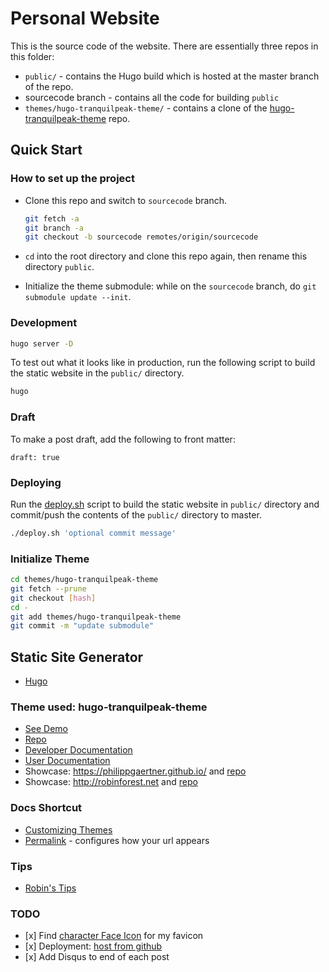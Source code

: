 # Personal Website

This is the source code of the website. There are essentially three repos in this folder:

* `public/` - contains the Hugo build which is hosted at the master branch of the repo.
* sourcecode branch - contains all the code for building `public`
* `themes/hugo-tranquilpeak-theme/` - contains a clone of the [hugo-tranquilpeak-theme](https://github.com/kakawait/hugo-tranquilpeak-theme) repo.

## Quick Start

### How to set up the project

* Clone this repo and switch to `sourcecode` branch.

  ```bash
  git fetch -a
  git branch -a
  git checkout -b sourcecode remotes/origin/sourcecode
  ```

* `cd` into the root directory and clone this repo again, then rename this directory `public`.

* Initialize the theme submodule: while on the `sourcecode` branch, do `git submodule update --init`.

### Development

```bash
hugo server -D
```

To test out what it looks like in production, run the following script to build the static website in the `public/` directory.

```bash
hugo
```

### Draft

To make a post draft, add the following to front matter:

```
draft: true
```

### Deploying

Run the [deploy.sh](/deploy.sh) script to build the static website in `public/` directory and commit/push the contents of the `public/` directory to master.

```bash
./deploy.sh 'optional commit message'
```

### Initialize Theme

```bash
cd themes/hugo-tranquilpeak-theme
git fetch --prune
git checkout [hash]
cd -
git add themes/hugo-tranquilpeak-theme
git commit -m "update submodule"
```

## Static Site Generator

* [Hugo](https://gohugo.io/getting-started/quick-start/)

### Theme used: hugo-tranquilpeak-theme

* [See Demo](https://themes.gohugo.io/theme/hugo-tranquilpeak-theme/)
* [Repo](https://github.com/kakawait/hugo-tranquilpeak-theme)
* [Developer Documentation](https://github.com/kakawait/hugo-tranquilpeak-theme/blob/31c71da9f5b37972ea649d7ae1b54c82e0d353e4/docs/developer.md#requirements)
* [User Documentation](https://github.com/kakawait/hugo-tranquilpeak-theme/blob/develop/docs/user.md#add-custom-js-or-css-using-configuration)
* Showcase: <https://philippgaertner.github.io/> and [repo](https://github.com/philippgaertner/philippgaertner.github.io)
* Showcase: <http://robinforest.net> and [repo](https://github.com/robinfhu/personal-site)

### Docs Shortcut

* [Customizing Themes](https://gohugo.io/themes/customizing/)
* [Permalink](https://gohugo.io/content-management/urls/#permalinks) - configures how your url appears

### Tips

* [Robin's Tips](http://robinforest.net/post/hugo-questions/)

### TODO

* \[x] Find [character Face Icon](https://www.freepik.com/index.php?goto=74\&idfoto=777192\&term=user%20avatar) for my favicon
* \[x] Deployment: [host from github](https://gohugo.io/hosting-and-deployment/hosting-on-github/)
* \[x] Add Disqus to end of each post
